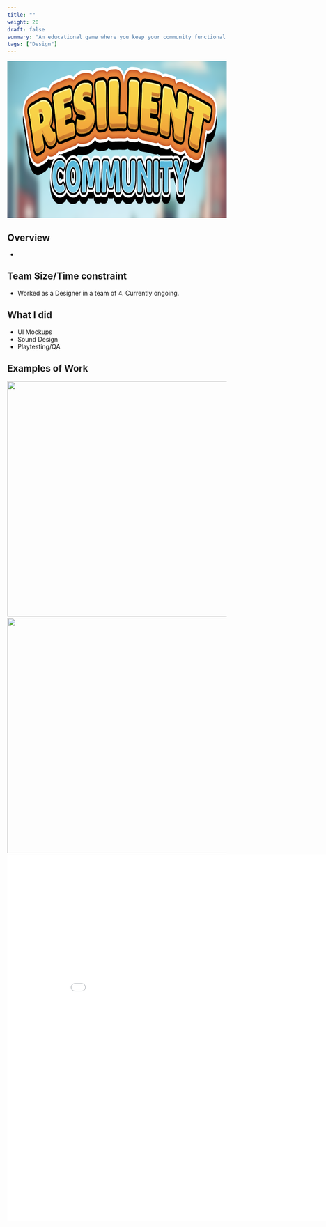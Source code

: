 ```yaml
---
title: ""
weight: 20
draft: false
summary: "An educational game where you keep your community functional in the face of natural disasters"
tags: ["Design"]
---
```

<p><img src="featured.png" width="640" height = "360"></p>

## Overview
- 

## Team Size/Time constraint
- Worked as a Designer in a team of 4. Currently ongoing.

## What I did
- UI Mockups
- Sound Design
- Playtesting/QA

## Examples of Work

<picture>
  <img src="Tutorial Miro.png" width="960" height="540">
</picture>

<picture>
  <img src="Music Game Game Loop.png"width="960" height="540">
</picture>

<embed src="D.d.2. Music Game Overview v2.docx - Google Docs.pdf" type="application/pdf" width="892" height="842"/>
